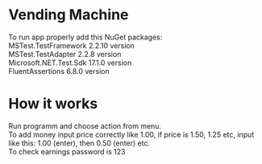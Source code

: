 # Vending Machine
To run app properly add this NuGet packages:<br>
MSTest.TestFramework 2.2.10 version <br>
MSTest.TestAdapter 2.2.8 version<br>
Microsoft.NET.Test.Sdk 17.1.0 version<br>
FluentAssertions 6.8.0 version<br>

# How it works 
Run programm and choose action from menu. <br>
To add money input price correctly like 1.00, if price is 1.50, 1.25 etc, input like this: 1.00 (enter), then 0.50 (enter) etc.<br>
To check earnings password is 123
